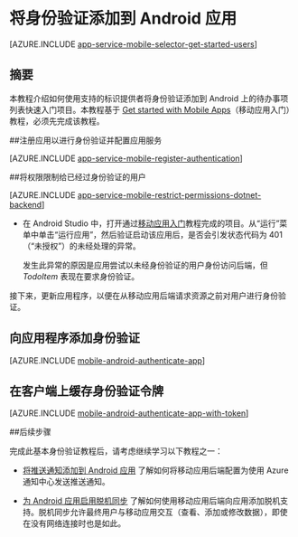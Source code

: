<properties
	pageTitle="使用移动应用在 Android 中添加身份验证 | Azure 应用服务"
	description="了解如何使用 Azure 应用服务中的移动应用，通过各种标识提供者对 Android 应用的用户进行身份验证。"
	services="app-service\mobile"
	documentationCenter="android"
	authors="yuaxu"
	manager="erikre"
	editor=""/>  


<tags
	ms.service="app-service-mobile"
	ms.workload="mobile"
	ms.tgt_pltfrm="mobile-android"
	ms.devlang="java"
	ms.topic="article"
	ms.date="10/01/2016"
	wacn.date="12/26/2016"
	ms.author="yuaxu"/>

# 将身份验证添加到 Android 应用

[AZURE.INCLUDE [app-service-mobile-selector-get-started-users](../../includes/app-service-mobile-selector-get-started-users.md)]

## 摘要

本教程介绍如何使用支持的标识提供者将身份验证添加到 Android 上的待办事项列表快速入门项目。本教程基于 [Get started with Mobile Apps]（移动应用入门）教程，必须先完成该教程。

##<a name="register"></a>注册应用以进行身份验证并配置应用服务

[AZURE.INCLUDE [app-service-mobile-register-authentication](../../includes/app-service-mobile-register-authentication.md)]

##<a name="permissions"></a>将权限限制给已经过身份验证的用户

[AZURE.INCLUDE [app-service-mobile-restrict-permissions-dotnet-backend](../../includes/app-service-mobile-restrict-permissions-dotnet-backend.md)]

* 在 Android Studio 中，打开通过[移动应用入门]教程完成的项目。从“运行”菜单中单击“运行应用”，然后验证启动该应用后，是否会引发状态代码为 401（“未授权”）的未经处理的异常。
  
     发生此异常的原因是应用尝试以未经身份验证的用户身份访问后端，但 *TodoItem* 表现在要求身份验证。

接下来，更新应用程序，以便在从移动应用后端请求资源之前对用户进行身份验证。

## 向应用程序添加身份验证

[AZURE.INCLUDE [mobile-android-authenticate-app](../../includes/mobile-android-authenticate-app.md)]

## <a name="cache-tokens"></a>在客户端上缓存身份验证令牌

[AZURE.INCLUDE [mobile-android-authenticate-app-with-token](../../includes/mobile-android-authenticate-app-with-token.md)]

##后续步骤

完成此基本身份验证教程后，请考虑继续学习以下教程之一：

+ [将推送通知添加到 Android 应用](/documentation/articles/app-service-mobile-android-get-started-push/)
  了解如何将移动应用后端配置为使用 Azure 通知中心发送推送通知。

+ [为 Android 应用启用脱机同步](/documentation/articles/app-service-mobile-android-get-started-offline-data/)
  了解如何使用移动应用后端向应用添加脱机支持。脱机同步允许最终用户与移动应用交互（查看、添加或修改数据），即使在没有网络连接时也是如此。



<!-- Anchors. -->

[Register your app for authentication and configure Mobile Services]: #register
[Restrict table permissions to authenticated users]: #permissions
[Add authentication to the app]: #add-authentication
[Store authentication tokens on the client]: #cache-tokens
[Refresh expired tokens]: #refresh-tokens
[Next Steps]: #next-steps


<!-- URLs. -->
[Get started with Mobile Apps]: /documentation/articles/app-service-mobile-android-get-started/
[移动应用入门]: /documentation/articles/app-service-mobile-android-get-started/

<!---HONumber=Mooncake_1219_2016-->